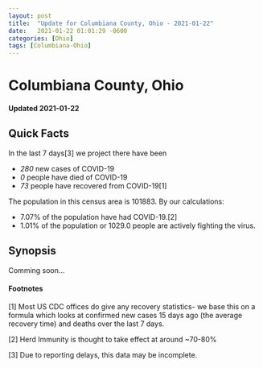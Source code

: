 ```yaml
---
layout: post
title:  "Update for Columbiana County, Ohio - 2021-01-22"
date:   2021-01-22 01:01:29 -0600
categories: [Ohio]
tags: [Columbiana-Ohio]
---
```


# Columbiana County, Ohio
#### Updated 2021-01-22

## Quick Facts

In the last 7 days[3] we project there have been
- *280* new cases of COVID-19
- *0* people have died of COVID-19
- *73* people have recovered from COVID-19[1]

The population in this census area is 101883. By our calculations:
- 7.07% of the population have had COVID-19.[2]
- 1.01% of the population or 1029.0 people are actively fighting the virus.

## Synopsis

Comming soon...


#### Footnotes

[1] Most US CDC offices do give any recovery statistics- we base this on a formula which looks at confirmed new cases
15 days ago (the average recovery time) and deaths over the last 7 days.

[2] Herd Immunity is thought to take effect at around ~70-80%

[3] Due to reporting delays, this data may be incomplete.
 
    